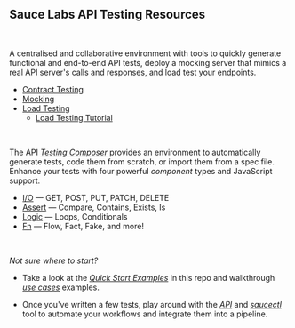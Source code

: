 
## Sauce Labs API Testing Resources

<br>

 A centralised and collaborative environment with tools to quickly generate functional and end-to-end API tests, deploy a mocking server that mimics a real API server's calls and responses, and load test your endpoints.

- [Contract Testing][api-contract]  
- [Mocking][api-mock]  
- [Load Testing][api-load-docs]
  - [Load Testing Tutorial][api-load-tutorial]

<br>

The API [_Testing Composer_][api-composer] provides an environment to automatically generate tests, code them from scratch, or import them from a spec file. Enhance your tests with four powerful _component_ types and JavaScript support.

- [I/O][api-composer-io] — GET, POST, PUT, PATCH, DELETE
- [Assert][api-composer-assert] — Compare, Contains, Exists, Is
- [Logic][api-composer-logic] — Loops, Conditionals
- [Fn][api-composer-fn] — Flow, Fact, Fake, and more!


<br>

_Not sure where to start?_  
* Take a look at the _[Quick Start Examples](./examples.md)_ in this repo and walkthrough _[use cases][api-usecases]_ examples.

* Once you've written a few tests, play around with the [_API_][api-methods] and [_saucectl_][api-ctl] tool to automate your workflows and integrate them into a pipeline. 



[api-composer]: https://docs.saucelabs.com/api-testing/composer/index.html
[api-composer-io]: https://docs.saucelabs.com/api-testing/composer/io-components/index.html
[api-composer-assert]: https://docs.saucelabs.com/api-testing/composer/assertion-components/index.html
[api-composer-logic]: https://docs.saucelabs.com/api-testing/composer/logical-components/index.html
[api-composer-fn]: https://docs.saucelabs.com/api-testing/composer/other-components/index.html

[api-mock]: https://docs.saucelabs.com/api-testing/mocking/index.html
[api-load-docs]: https://docs.saucelabs.com/api-testing/load-testing/index.html
[api-load-tutorial]: https://saucelabs.com/resources/blog/api-load-testing-tutorial
[api-contract]: https://docs.saucelabs.com/api-testing/contract-testing/index.html

[api-methods]: https://docs.saucelabs.com/dev/api/api-testing
[api-ctl]: https://docs.saucelabs.com/api-testing/integrations/apitesting-saucectl-integration/

[api-docs]: https://docs.saucelabs.com/api-testing/
[api-usecases]: https://docs.saucelabs.com/api-testing/use-cases/key-value/

